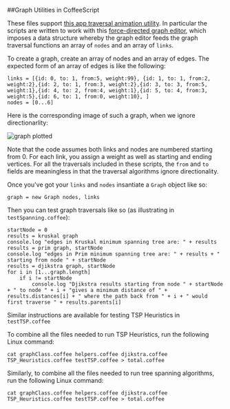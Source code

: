 ##Graph Utilities in CoffeeScript

These files support [this app traversal animation utility](http://sunnysideworks.nyc/d3/directed_graph/). In particular the scripts are written to work with this [force-directed graph editor](http://bl.ocks.org/rkirsling/5001347), which imposes a data structure whereby the graph editor feeds the graph traversal functions an array of `nodes` and an array of `links`.

To create a graph, create an array of nodes and an array of edges. The expected form of an array of edges is like the following:

```
links = [{id: 0, to: 1, from:5, weight:99}, {id: 1, to: 1, from:2, weight:2},{id: 2, to: 1, from:3, weight:2},{id: 3, to: 3, from:5, weight:1},{id: 4, to: 2, from:4, weight:1},{id: 5, to: 4, from:3, weight:5},{id: 6, to: 1, from:0, weight:10}, ]
nodes = [0...6]
```

Here is the corresponding image of such a graph, when we ignore directionarlity:

![graph plotted](https://github.com/sunnysideprodcorp/CoffeeScript_GraphTraversal/blob/master/specificScreenshotWithWeights.png)

Note that the code assumes both links and nodes are numbered starting from 0. For each link, you assign a weight as well as starting and ending vertices. For all the traversals included in these scripts, the `from` and `to` fields are meaningless in that the traversal algorithms ignore directionality.

Once you've got your `links` and `nodes` insantiate a `Graph` object like so:

```
graph = new Graph nodes, links
``` 

Then you can test graph traversals like so (as illustrating in `testSpanning.coffee`):

```
startNode = 0
results = kruskal graph
console.log "edges in Kruskal minimum spanning tree are: " + results
results = prim graph, startNode
console.log "edges in Prim minimum spanning tree are: " + results + " starting from node " + startNode
results = djikstra graph, startNode
for i in [1...graph.length]
    if i != startNode
        console.log "Djikstra results starting from node " + startNode + " to node " + i + "gives a minimum distance of " + results.distances[i] + " where the path back from " + i + " would first traverse " + results.parents[i] 
```

Similar instructions are available for testing TSP Heuristics in `testTSP.coffee`

To combine all the files needed to run TSP Heuristics, run the following Linux command:

```
cat graphClass.coffee helpers.coffee djikstra.coffee TSP_Heuristics.coffee testTSP.coffee > total.coffee
```

Similarly, to combine all the files needed to run tree spanning algorithms, run the following Linux command:

```
cat graphClass.coffee helpers.coffee djikstra.coffee TSP_Heuristics.coffee testTSP.coffee > total.coffee
```